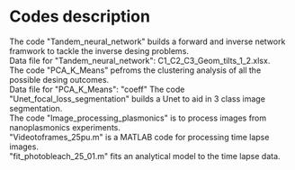 # Codes description
The code "Tandem_neural_network" builds a forward and inverse network framwork to tackle the inverse desing problems.   
Data file for "Tandem_neural_network": C1_C2_C3_Geom_tilts_1_2.xlsx.    
The code "PCA_K_Means" pefroms the clustering analysis of all the possible desing outcomes.  
Data file for "PCA_K_Means": "coeff"
The code "Unet_focal_loss_segmentation" builds a Unet to aid in 3 class image segmentation.     
The code "Image_processing_plasmonics" is to process images from nanoplasmonics experiments.  
"Videotoframes_25pu.m" is a MATLAB code for processing time lapse images.   
"fit_photobleach_25_01.m" fits an analytical model to the time lapse data.  
